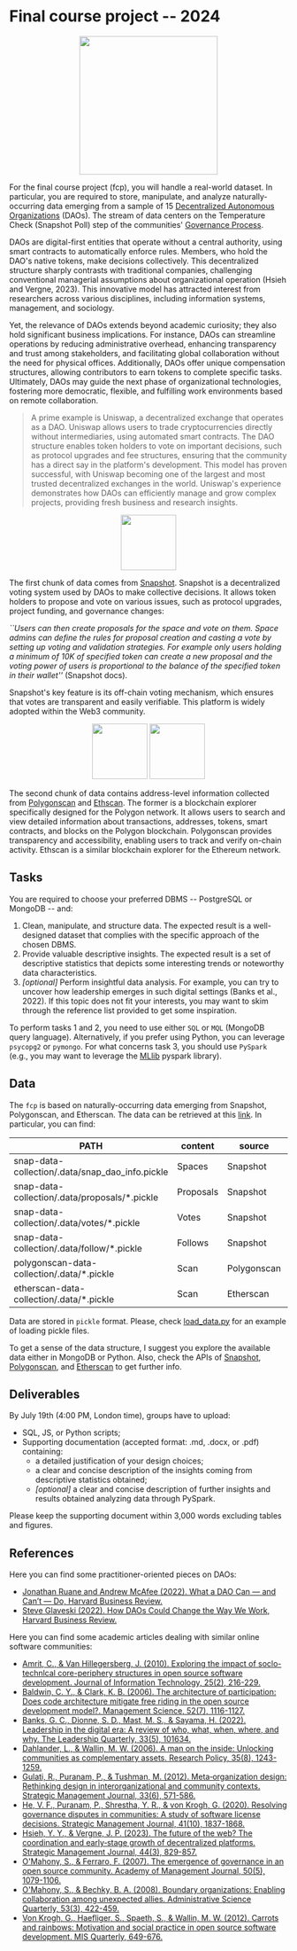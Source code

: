 # Final course project -- 2024

<p align="middle">
  <img src="https://quantifiedself.com/wp-content/uploads/2015/07/Graph4_red_black.png" width="250" />
</p>

For the final course project (fcp), you will handle a real-world dataset. In
particular, you are required to store, manipulate, and analyze
naturally-occurring data emerging from a sample of 15 [Decentralized Autonomous
Organizations](https://en.wikipedia.org/wiki/Decentralized_autonomous_organization)
(DAOs). The stream of data centers on the Temperature Check (Snapshot Poll) step of the communities'
[Governance
Process](https://gov.uniswap.org/t/community-governance-process-update-jan-2023/19976).

DAOs are digital-first entities that operate without a central authority, using
smart contracts to automatically enforce rules. Members, who hold the DAO's
native tokens, make decisions collectively. This decentralized structure sharply
contrasts with traditional companies, challenging conventional managerial
assumptions about organizational operation (Hsieh and Vergne, 2023). This
innovative model has attracted interest from researchers across various
disciplines, including information systems, management, and sociology.

Yet, the relevance of DAOs extends beyond academic curiosity; they also hold
significant business implications. For instance, DAOs can streamline operations
by reducing administrative overhead, enhancing transparency and trust among
stakeholders, and facilitating global collaboration without the need for physical
offices. Additionally, DAOs offer unique compensation structures, allowing
contributors to earn tokens to complete specific tasks. Ultimately, DAOs may guide the next phase of
organizational technologies, fostering more democratic, flexible, and fulfilling
work environments based on remote collaboration.

> A prime example is Uniswap, a decentralized exchange that operates as a DAO.
> Uniswap allows users to trade cryptocurrencies directly without intermediaries,
> using automated smart contracts. The DAO structure enables token holders to vote
> on important decisions, such as protocol upgrades and fee structures, ensuring
> that the community has a direct say in the platform's development. This model
> has proven successful, with Uniswap becoming one of the largest and most trusted
> decentralized exchanges in the world.  Uniswap's experience demonstrates how
> DAOs can efficiently manage and grow complex projects, providing fresh business
> and research insights.

<p align="middle">
  <img src="https://github.com/mattDevigili/dms-smm695/tree/master/final-course-project/img/snap.png" width="100" />
</p>

The first chunk of data comes from [Snapshot](https://docs.snapshot.org/introduction). Snapshot is a decentralized voting
system used by DAOs to make collective decisions. It allows token holders to
propose and vote on various issues, such as protocol upgrades, project funding,
and governance changes:

_``Users can then create proposals for the space and vote on them. Space admins can
define the rules for proposal creation and casting a vote by setting up voting
and validation strategies. For example only users holding a minimum of 10K of
specified token can create a new proposal and the voting power of users is
proportional to the balance of the specified token in their wallet''_ (Snapshot
docs).

Snapshot's key feature is its off-chain voting mechanism, which ensures that
votes are transparent and easily verifiable. This platform is widely adopted
within the Web3 community.

<p align="middle">
  <img src="https://github.com/mattDevigili/dms-smm695/tree/master/final-course-project/polygon.png" width="100" />
  <img src="https://github.com/mattDevigili/dms-smm695/tree/master/final-course-project/ether.png" width="100" />
</p>

The second chunk of data contains address-level information collected from
[Polygonscan](https://info.polygonscan.com/what-is-polygonscan/) and
[Ethscan](https://etherscan.io/aboutus). The former is a blockchain explorer
specifically designed for the Polygon network. It allows users to search and
view detailed information about transactions, addresses, tokens, smart
contracts, and blocks on the Polygon blockchain. Polygonscan provides
transparency and accessibility, enabling users to track and verify on-chain
activity. Ethscan is a similar blockchain explorer for the Ethereum network.

## Tasks

You are required to choose your preferred DBMS -- PostgreSQL or MongoDB -- and:

1. Clean, manipulate, and structure data. The expected result is a well-designed
   dataset that complies with the specific approach of the chosen DBMS.
2. Provide valuable descriptive insights. The expected result is a set of
   descriptive statistics that depicts some interesting trends or noteworthy
   data characteristics.
3. _[optional]_ Perform insightful data analysis. For example, you can
   try to uncover how leadership emerges in such digital settings (Banks et al., 2022). If this topic does not
   fit your interests, you may want to skim through the reference list
   provided to get some inspiration.

To perform tasks 1 and 2, you need to use either `SQL` or `MQL` (MongoDB query
language).  Alternatively, if you prefer using Python, you can leverage
`psycopg2` or `pymongo`.  For what concerns task 3, you should use `PySpark`
(e.g., you may want to leverage the
[MLlib](https://spark.apache.org/docs/latest/api/python/reference/pyspark.ml.html)
pyspark library).

## Data

The `fcp` is based on naturally-occurring data emerging from Snapshot,
Polygonscan, and Etherscan. The data can be retrieved at this
[link](https://cityuni-my.sharepoint.com/:u:/r/personal/matteo_devigili_2_city_ac_uk/Documents/dao-data-smm695.zip?csf=1&web=1&e=eenaIU).
In particular, you can find:

| PATH                                            | content   | source      | content             | size  | #    |
| ----------------------------------------------- | --------- | ----------- | ------------------- | ----- | ---- |
| snap-data-collection/.data/snap_dao_info.pickle | Spaces    | Snapshot    | DAO-level info      | 30kB  | 15   |
| snap-data-collection/.data/proposals/*.pickle   | Proposals | Snapshot    | Proposal-level info | 14MB  | 6K   |
| snap-data-collection/.data/votes/*.pickle       | Votes     | Snapshot    | Vote-level info     | 1.91G | 5.1M |
| snap-data-collection/.data/follow/*.pickle      | Follows   | Snapshot    | Follow-level info   | 126MB | 444K |
| polygonscan-data-collection/.data/*.pickle      | Scan      | Polygonscan | Wallet-level info   | 2.7G  | 218K |
| etherscan-data-collection/.data/*.pickle        | Scan      | Etherscan   | Wallet-level info   | 1.2G  | 118K |

Data are stored in `pickle` format. Please, check
[load_data.py](https://github.com/mattDevigili/dms-smm695/blob/master/final-course-project/load_data.py)
for an example of loading pickle files.

To get a sense of the data structure, I suggest you explore the available data
either in MongoDB or Python. Also, check the APIs of
[Snapshot](https://docs.snapshot.org/tools/api),
[Polygonscan](https://docs.polygonscan.com), and
[Etherscan](https://docs.etherscan.io) to get further info.

## Deliverables

By July 19th (4:00 PM, London time), groups have to upload:

- SQL, JS, or Python scripts;
- Supporting documentation (accepted format: .md, .docx, or .pdf) containing:
  - a detailed justification of your design choices;
  - a clear and concise description of the insights coming from descriptive
      statistics obtained;
  - _[optional]_ a clear and concise description of further insights and results obtained
      analyzing data through PySpark.

Please keep the supporting document within 3,000 words excluding tables and
figures.

## References

Here you can find some practitioner-oriented pieces on DAOs:

- [Jonathan Ruane and Andrew McAfee (2022). What a DAO Can — and Can’t — Do, Harvard Business Review.](https://hbr.org/2022/05/what-a-dao-can-and-cant-do)
- [Steve Glaveski (2022). How DAOs Could Change the Way We Work, Harvard Business Review.](https://hbr.org/2022/04/how-daos-could-change-the-way-we-work)

Here you can find some academic articles dealing with similar online software
communities:

- [Amrit, C., & Van Hillegersberg, J. (2010). Exploring the impact of soclo-technlcal core-periphery structures in open source software development. Journal of Information Technology, 25(2), 216-229.](https://journals.sagepub.com/doi/pdf/10.1057/jit.2010.7)
- [Baldwin, C. Y., & Clark, K. B. (2006). The architecture of participation: Does code architecture mitigate free riding in the open source development model?. Management Science, 52(7), 1116-1127.](https://pubsonline.informs.org/doi/pdf/10.1287/mnsc.1060.0546)
- [Banks, G. C., Dionne, S. D., Mast, M. S., & Sayama, H. (2022). Leadership in the digital era: A review of who, what, when, where, and why. The Leadership Quarterly, 33(5), 101634.](https://www.sciencedirect.com/science/article/pii/S1048984322000376)
- [Dahlander, L., & Wallin, M. W. (2006). A man on the inside: Unlocking communities as complementary assets. Research Policy, 35(8), 1243-1259.](https://www.sciencedirect.com/user/identity/landing?code=hreFr5zfHodonoFE0XSn1DUKWwk0UY4Gnyovz3NA&state=retryCounter%3D0%26csrfToken%3D6a2d8891-7717-417b-a042-43e057b847bc%26idpPolicy%3Durn%253Acom%253Aelsevier%253Aidp%253Apolicy%253Aproduct%253Ainst_assoc%26returnUrl%3D%252Fscience%252Farticle%252Fpii%252FS0048733306001387%26prompt%3Dnone%26cid%3Darp-04ef023c-0573-49cd-aab3-ec3bd486fbb5)
- [Gulati, R., Puranam, P., & Tushman, M. (2012). Meta‐organization design: Rethinking design in interorganizational and community contexts. Strategic Management Journal, 33(6), 571-586.](https://onlinelibrary.wiley.com/doi/pdf/10.1002/smj.1975?casa_token=GZEbOaeQ5okAAAAA:1Gi86pTax0ouNlXkyC4nVruDsbu4u2wKRUBgWgqVGmAF3-zRtbfLNkwPdPXrRGW_5kWNJpS_eruQhAA)
- [He, V. F., Puranam, P., Shrestha, Y. R., & von Krogh, G. (2020). Resolving governance disputes in communities: A study of software license decisions. Strategic Management Journal, 41(10), 1837-1868.](https://onlinelibrary.wiley.com/doi/pdf/10.1002/smj.3181)
- [Hsieh, Y. Y., & Vergne, J. P. (2023). The future of the web? The coordination and early‐stage growth of decentralized platforms. Strategic Management Journal, 44(3), 829-857.](https://onlinelibrary.wiley.com/doi/pdf/10.1002/smj.3455)
- [O'Mahony, S., & Ferraro, F. (2007). The emergence of governance in an open source community. Academy of Management Journal, 50(5), 1079-1106.](https://www.jstor.org/stable/pdf/20159914.pdf)
- [O'Mahony, S., & Bechky, B. A. (2008). Boundary organizations: Enabling collaboration among unexpected allies. Administrative Science Quarterly, 53(3), 422-459.](https://journals.sagepub.com/doi/pdf/10.2189/asqu.53.3.422)
- [Von Krogh, G., Haefliger, S., Spaeth, S., & Wallin, M. W. (2012). Carrots and rainbows: Motivation and social practice in open source software development. MIS Quarterly, 649-676.](https://www.jstor.org/stable/pdf/41703471.pdf)